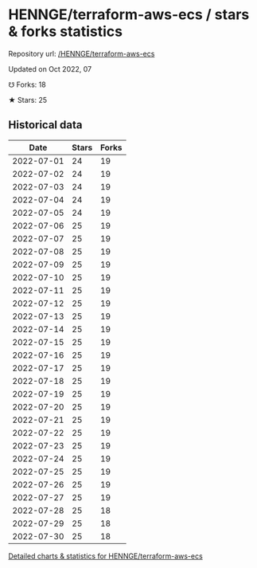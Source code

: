 # HENNGE/terraform-aws-ecs / stars & forks statistics

Repository url: [/HENNGE/terraform-aws-ecs](https://github.com/HENNGE/terraform-aws-ecs)

Updated on Oct 2022, 07

☋ Forks: 18

★ Stars: 25

## Historical data
| Date | Stars | Forks |
|------|-------|-------|
| 2022-07-01 | 24 | 19 | 
| 2022-07-02 | 24 | 19 | 
| 2022-07-03 | 24 | 19 | 
| 2022-07-04 | 24 | 19 | 
| 2022-07-05 | 24 | 19 | 
| 2022-07-06 | 25 | 19 | 
| 2022-07-07 | 25 | 19 | 
| 2022-07-08 | 25 | 19 | 
| 2022-07-09 | 25 | 19 | 
| 2022-07-10 | 25 | 19 | 
| 2022-07-11 | 25 | 19 | 
| 2022-07-12 | 25 | 19 | 
| 2022-07-13 | 25 | 19 | 
| 2022-07-14 | 25 | 19 | 
| 2022-07-15 | 25 | 19 | 
| 2022-07-16 | 25 | 19 | 
| 2022-07-17 | 25 | 19 | 
| 2022-07-18 | 25 | 19 | 
| 2022-07-19 | 25 | 19 | 
| 2022-07-20 | 25 | 19 | 
| 2022-07-21 | 25 | 19 | 
| 2022-07-22 | 25 | 19 | 
| 2022-07-23 | 25 | 19 | 
| 2022-07-24 | 25 | 19 | 
| 2022-07-25 | 25 | 19 | 
| 2022-07-26 | 25 | 19 | 
| 2022-07-27 | 25 | 19 | 
| 2022-07-28 | 25 | 18 | 
| 2022-07-29 | 25 | 18 | 
| 2022-07-30 | 25 | 18 | 


[Detailed charts & statistics for HENNGE/terraform-aws-ecs](https://reviewgithub.com/rep/HENNGE/terraform-aws-ecs)
